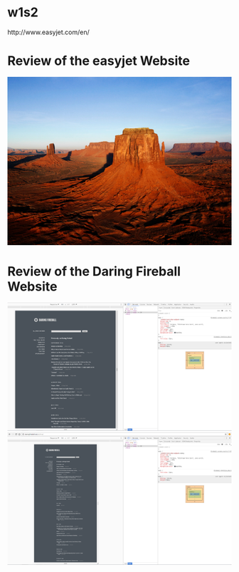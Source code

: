# w1s2




<html>
 http://www.easyjet.com/en/
</html>

<h1>Review of the easyjet Website</h1>
  
![this is an image](Desert.jpg)

<h1>Review of the Daring Fireball Website</h1>
  
![this is an image](daringfireball1.png)
![this is an image](daringfireball2.png)

  
 
